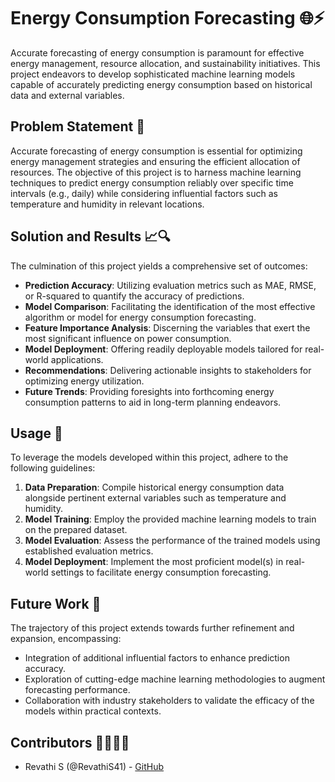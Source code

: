 # Energy Consumption Forecasting 🌐⚡️

Accurate forecasting of energy consumption is paramount for effective energy management, resource allocation, and sustainability initiatives. This project endeavors to develop sophisticated machine learning models capable of accurately predicting energy consumption based on historical data and external variables.

## Problem Statement 🎯

Accurate forecasting of energy consumption is essential for optimizing energy management strategies and ensuring the efficient allocation of resources. The objective of this project is to harness machine learning techniques to predict energy consumption reliably over specific time intervals (e.g., daily) while considering influential factors such as temperature and humidity in relevant locations.

## Solution and Results 📈🔍

The culmination of this project yields a comprehensive set of outcomes:

- **Prediction Accuracy**: Utilizing evaluation metrics such as MAE, RMSE, or R-squared to quantify the accuracy of predictions.
- **Model Comparison**: Facilitating the identification of the most effective algorithm or model for energy consumption forecasting.
- **Feature Importance Analysis**: Discerning the variables that exert the most significant influence on power consumption.
- **Model Deployment**: Offering readily deployable models tailored for real-world applications.
- **Recommendations**: Delivering actionable insights to stakeholders for optimizing energy utilization.
- **Future Trends**: Providing foresights into forthcoming energy consumption patterns to aid in long-term planning endeavors.

## Usage 🚀

To leverage the models developed within this project, adhere to the following guidelines:

1. **Data Preparation**: Compile historical energy consumption data alongside pertinent external variables such as temperature and humidity.
2. **Model Training**: Employ the provided machine learning models to train on the prepared dataset.
3. **Model Evaluation**: Assess the performance of the trained models using established evaluation metrics.
4. **Model Deployment**: Implement the most proficient model(s) in real-world settings to facilitate energy consumption forecasting.

## Future Work 🚀

The trajectory of this project extends towards further refinement and expansion, encompassing:

- Integration of additional influential factors to enhance prediction accuracy.
- Exploration of cutting-edge machine learning methodologies to augment forecasting performance.
- Collaboration with industry stakeholders to validate the efficacy of the models within practical contexts.

## Contributors 👨‍💻👩‍💻
- Revathi S (@RevathiS41) - [GitHub](https://github.com/RevathiS41)
